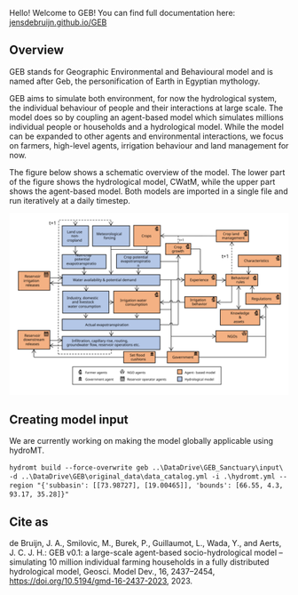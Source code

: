 Hello! Welcome to GEB! You can find full documentation here: [jensdebruijn.github.io/GEB](https://jensdebruijn.github.io/GEB/index.html)

## Overview
GEB stands for Geographic Environmental and Behavioural model and is named after Geb, the personification of Earth in Egyptian mythology.

GEB aims to simulate both environment, for now the hydrological system, the individual behaviour of people and their interactions at large scale. The model does so by coupling an agent-based model which simulates millions individual people or households and a hydrological model. While the model can be expanded to other agents and environmental interactions, we focus on farmers, high-level agents, irrigation behaviour and land management for now.

The figure below shows a schematic overview of the model. The lower part of the figure shows the hydrological model, CWatM, while the upper part shows the agent-based model. Both models are imported in a single file and run iteratively at a daily timestep.

![Schematic model overview of GEB.](/docs/images/schematic_overview.svg "Schematic model overview")

## Creating model input
We are currently working on making the model globally applicable using hydroMT.

    hydromt build --force-overwrite geb ..\DataDrive\GEB_Sanctuary\input\ -d ..\DataDrive\GEB\original_data\data_catalog.yml -i .\hydromt.yml --region "{'subbasin': [[73.98727], [19.00465]], 'bounds': [66.55, 4.3, 93.17, 35.28]}"

## Cite as
de Bruijn, J. A., Smilovic, M., Burek, P., Guillaumot, L., Wada, Y., and Aerts, J. C. J. H.: GEB v0.1: a large-scale agent-based socio-hydrological model – simulating 10 million individual farming households in a fully distributed hydrological model, Geosci. Model Dev., 16, 2437–2454, https://doi.org/10.5194/gmd-16-2437-2023, 2023.